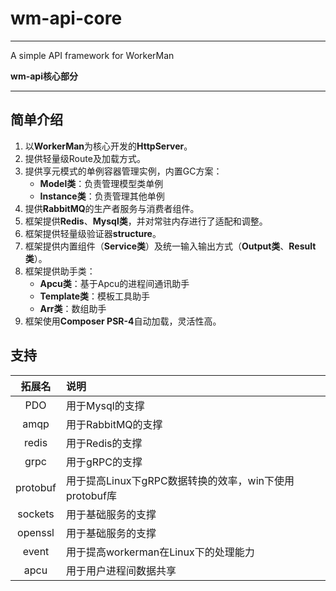 # wm-api-core

***
A simple API framework for WorkerMan

**wm-api核心部分**
***

## 简单介绍
1) 以**WorkerMan**为核心开发的**HttpServer**。
2) 提供轻量级Route及加载方式。
3) 提供享元模式的单例容器管理实例，内置GC方案：
    - **Model类**：负责管理模型类单例
    - **Instance类**：负责管理其他单例
4) 提供**RabbitMQ**的生产者服务与消费者组件。
5) 框架提供**Redis**、**Mysql类**，并对常驻内存进行了适配和调整。
6) 框架提供轻量级验证器**structure**。
7) 框架提供内置组件（**Service类**）及统一输入输出方式（**Output类**、**Result类**）。
8) 框架提供助手类：
    - **Apcu类**：基于Apcu的进程间通讯助手
    - **Template类**：模板工具助手
    - **Arr类**：数组助手
9) 框架使用**Composer PSR-4**自动加载，灵活性高。


## 支持

|拓展名|说明|
|:---:|:---|
|PDO|用于Mysql的支撑|
|amqp|用于RabbitMQ的支撑|
|redis|用于Redis的支撑|
|grpc|用于gRPC的支撑|
|protobuf|用于提高Linux下gRPC数据转换的效率，win下使用protobuf库|
|sockets|用于基础服务的支撑|
|openssl|用于基础服务的支撑|
|event|用于提高workerman在Linux下的处理能力
|apcu|用于用户进程间数据共享|

